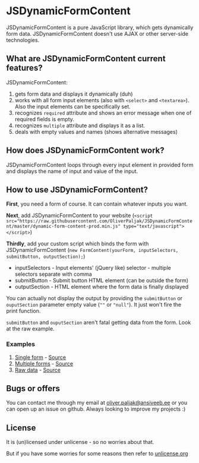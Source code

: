# JSDynamicFormContent
JSDynamicFormContent is a pure JavaScript library, which gets dynamically form data.
JSDynamicFormContent doesn't use AJAX or other server-side technologies.

## What are JSDynamicFormContent current features?
JSDynamicFormContent:

1. gets form data and displays it dynamically (duh)
2. works with all form input elements (also with `<select>` and `<textarea>`). Also the input elements can be specifically set.
3. recognizes `required` attribute and shows an error message when one of required fields is empty.
4. recognizes `multiple` attribute and displays it as a list.
5. deals with empty values and names (shows alternative messages)

## How does JSDynamicFormContent work?
JSDynamicFormContent loops through every input element in provided form and displays the name of input and value of the input.

## How to use JSDynamicFormContent?
**First**, you need a form of course. It can contain whatever inputs you want.

**Next**, add JSDynamicFormContent to your website (`<script src="https://raw.githubusercontent.com/OliverPaljak/JSDynamicFormContent/master/dynamic-form-content-prod.min.js" type="text/javascript"></script>`)

**Thirdly**, add your custom script which binds the form with JSDynamicFormContent (`new FormContent(yourForm, inputSelectors, submitButton, outputSection);`)
* inputSelectors - Input elements' (jQuery like) selector - multiple selectors separate with comma
* submitButton - Submit button HTML element (can be outside the form)
* outputSection - HTML element where the form data is finally displayed

You can actually not display the output by providing the `submitButton` or `ouputSection` parameter empty value (`""` or `"null"`). It just won't fire the print function.

`submitButton` and `ouputSection` aren't fatal getting data from the form. Look at the raw example.
### Examples
1. [Single form](https://htmlpreview.github.io/?https://raw.githubusercontent.com/OliverPaljak/JSDynamicFormContent/master/examples/dynamic-single-form-content-example.html) - [Source](https://github.com/OliverPaljak/JSDynamicFormContent/blob/master/examples/dynamic-single-form-content-example.html)
2. [Multiple forms](http://htmlpreview.github.io/?https://raw.githubusercontent.com/OliverPaljak/JSDynamicFormContent/master/examples/dynamic-multiple-form-content-example.html) - [Source](https://github.com/OliverPaljak/JSDynamicFormContent/blob/master/examples/dynamic-multiple-form-content-example.html)
3. [Raw data](http://htmlpreview.github.io/?https://raw.githubusercontent.com/OliverPaljak/JSDynamicFormContent/master/examples/dynamic-raw-form-content-example.html) - [Source](https://github.com/OliverPaljak/JSDynamicFormContent/blob/master/examples/dynamic-raw-form-content-example.html)

## Bugs or offers
You can contact me through my email at oliver.paljak@ansiveeb.ee or you can open up an issue on github. Always looking to improve my projects :) 

## License
It is (un)licensed under unlicense - so no worries about that.

But if you have some worries for some reasons then refer to [unlicense.org](http://unlicense.org/)
